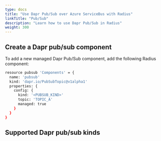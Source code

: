 ```yaml
---
type: docs
title: "Use Dapr Pub/Sub over Azure ServiceBus with Radius"
linkTitle: "Pub/Sub"
description: "Learn how to use Dapr Pub/Sub in Radius"
weight: 300
---
```


## Create a Dapr pub/sub component

To add a new managed Dapr Pub/Sub component, add the following Radius component:

```sh
resource pubsub 'Components' = {
  name: 'pubsub'
  kind: 'dapr.io/PubSubTopic@v1alpha1'
  properties: {
    config: {
      kind: '<PUBSUB_KIND>'
      topic: 'TOPIC_A'
      managed: true
    }
  }
}
```

## Supported Dapr pub/sub kinds
